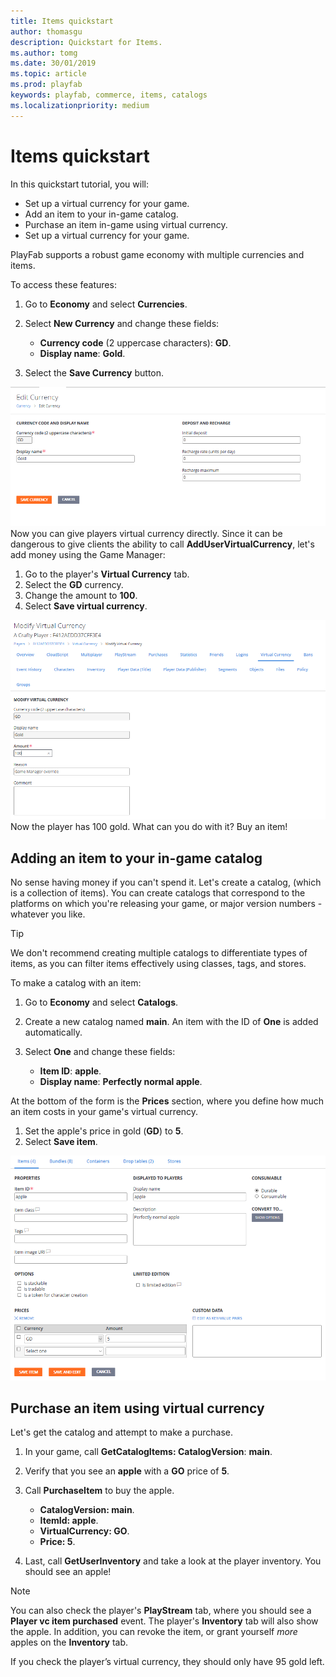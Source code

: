 ```yaml
---
title: Items quickstart
author: thomasgu
description: Quickstart for Items.
ms.author: tomg
ms.date: 30/01/2019
ms.topic: article
ms.prod: playfab
keywords: playfab, commerce, items, catalogs
ms.localizationpriority: medium
---
```


# Items quickstart

In this quickstart tutorial, you will:

- Set up a virtual currency for your game.
- Add an item to your in-game catalog.
- Purchase an item in-game using virtual currency.
- Set up a virtual currency for your game.

PlayFab supports a robust game economy with multiple currencies and items.

To access these features:

1. Go to **Economy** and select **Currencies**.
2. Select **New Currency** and change these fields:

   - **Currency code** (2 uppercase characters): **GD**.
   - **Display name**: **Gold**.
3. Select the **Save Currency** button.

![Save Currency](media/tutorials/virtual-currency.png)
Now you can give players virtual currency directly. Since it can be dangerous to give clients the ability to call **AddUserVirtualCurrency**, let's add money using the Game Manager:

1. Go to the player's **Virtual Currency** tab.
2. Select the **GD** currency.
3. Change the amount to **100**.
4. Select **Save virtual currency**.

![Modify Currency](media/tutorials/mod-virtual-currency.png)
Now the player has 100 gold. What can you do with it? Buy an item!

## Adding an item to your in-game catalog

No sense having money if you can't spend it. Let's create a catalog, (which is a collection of items). You can create catalogs that correspond to the platforms on which you're releasing your game, or major version numbers - whatever you like.

> [!TIP]
> We don't recommend creating multiple catalogs to differentiate types of items, as you can filter items effectively using classes, tags, and stores.

To make a catalog with an item:

1. Go to **Economy** and select **Catalogs**.
2. Create a new catalog named **main**. An item with the ID of **One** is added automatically.
3. Select **One** and change these fields:

   - **Item ID**: **apple**.
   - **Display name**: **Perfectly normal apple**.

At the bottom of the form is the **Prices** section, where you define how much an item costs in your game's virtual currency.

1. Set the apple's price in gold (**GD**) to **5**.
1. Select **Save item**.

![Add to Catalog](media/tutorials/add-catalog.png)

## Purchase an item using virtual currency

Let's get the catalog and attempt to make a purchase.

1. In your game, call **GetCatalogItems:
    CatalogVersion**: **main**.
2. Verify that you see an **apple** with a **GO** price of **5**.
3. Call **PurchaseItem** to buy the apple.

   - **CatalogVersion: main**.
   - **ItemId: apple**.
   - **VirtualCurrency: GO**.
   - **Price: 5**.
4. Last, call **GetUserInventory** and take a look at the player inventory. You should see an apple!

> [!NOTE]
> You can also check the player's **PlayStream** tab, where you should see a **Player vc item purchased** event. The player's **Inventory** tab will also show the apple. In addition, you can revoke the item, or grant yourself *more* apples on the **Inventory** tab.

If you check the player’s virtual currency, they should only have 95 gold left.
